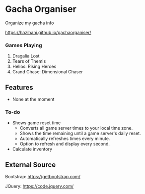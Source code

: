 # Gacha Organiser
Organize my gacha info

https://hazihani.github.io/gachaorganiser/

### Games Playing
1. Dragalia Lost
2. Tears of Themis
3. Helios: Rising Heroes
4. Grand Chase: Dimensional Chaser

## Features
- None at the moment

### To-do
- Shows game reset time
  - Converts all game server times to your local time zone.
  - Shows the time remaining until a game server's daily reset.
  - Automatically refreshes times every minute.
  - Option to refresh and display every second.
- Calculate inventory

## External Source
Bootstrap: https://getbootstrap.com/

JQuery: https://code.jquery.com/
